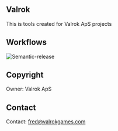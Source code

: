 ## Valrok
This is tools created for Valrok ApS projects

## Workflows
![Semantic-release](https://github.com/Valrok-Games/PlayerPrefs/actions/workflows/semantic-release.yml/badge.svg?branch=master)

## Copyright
Owner: Valrok ApS

## Contact
Contact: fred@valrokgames.com
